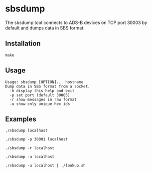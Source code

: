 # sbsdump

The sbsdump tool connects to ADS-B devices on TCP port 30003 by default and dumps data in SBS format.

## Installation

`make`

## Usage

```
Usage: sbsdump [OPTION]... hostname
Dump data in SBS format from a socket.
  -h display this help and exit
  -p set port (default 30003)
  -r show messages in raw format
  -u show only unique hex ids
```

## Examples

`./sbsdump localhost`

`./sbsdump -p 30001 localhost`

`./sbsdump -r localhost`

`./sbsdump -u localhost`

`./sbsdump -u localhost | ./lookup.sh`
